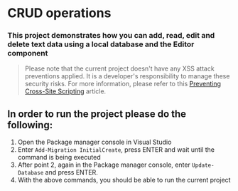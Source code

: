 # CRUD operations

### This project demonstrates how you can add, read, edit and delete text data using a local database and the Editor component

> Please note that the current project doesn't have any XSS attack preventions applied. It is a developer's responsibility to manage these security risks. For more information, please refer to this [Preventing Cross-Site Scripting](https://docs.telerik.com/kendo-ui/controls/editors/editor/preventing-xss) article.

## In order to run the project please do the following:
1. Open the Package manager console in Visual Studio
2. Enter ``Add-Migration InitialCreate``, press ENTER and wait until the command is being executed
3. After point 2, again in the Package manager console, enter ``Update-Database`` and press ENTER.
4. With the above commands, you should be able to run the current project